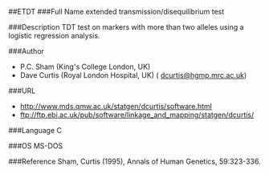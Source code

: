 ##ETDT
###Full Name
extended transmission/disequilibrium test

###Description
TDT test on markers with more than two alleles using a logistic regression analysis.

###Author
* P.C. Sham (King's College London, UK)
* Dave Curtis (Royal London Hospital, UK) ( dcurtis@hgmp.mrc.ac.uk)

###URL
* http://www.mds.qmw.ac.uk/statgen/dcurtis/software.html
* ftp://ftp.ebi.ac.uk/pub/software/linkage_and_mapping/statgen/dcurtis/

###Language
C

###OS
MS-DOS

###Reference
Sham, Curtis (1995), Annals of Human Genetics, 59:323-336.


